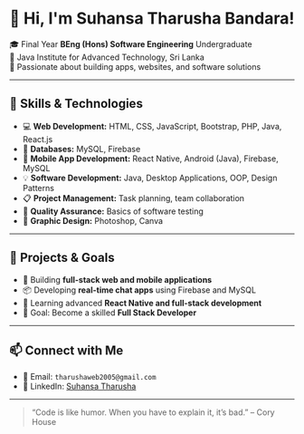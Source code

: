 # 👋 Hi, I'm Suhansa Tharusha Bandara!

🎓 Final Year **BEng (Hons) Software Engineering** Undergraduate  
🏫 Java Institute for Advanced Technology, Sri Lanka  
📍 Passionate about building apps, websites, and software solutions  

---

## 💼 Skills & Technologies

- 💻 **Web Development:** HTML, CSS, JavaScript, Bootstrap, PHP, Java, React.js  
- 🧠 **Databases:** MySQL, Firebase  
- 📱 **Mobile App Development:** React Native, Android (Java), Firebase, MySQL  
- 💡 **Software Development:** Java, Desktop Applications, OOP, Design Patterns  
- 📋 **Project Management:** Task planning, team collaboration  
- 🧪 **Quality Assurance:** Basics of software testing  
- 🎨 **Graphic Design:** Photoshop, Canva  

---

## 🔭 Projects & Goals

- 🔧 Building **full-stack web and mobile applications**  
- 📦 Developing **real-time chat apps** using Firebase and MySQL  
- 🌱 Learning advanced **React Native and full-stack development**  
- 🚀 Goal: Become a skilled **Full Stack Developer**  

---

## 📫 Connect with Me

- 📧 Email: `tharushaweb2005@gmail.com`  
- 🔗 LinkedIn: [Suhansa Tharusha](https://www.linkedin.com/in/suhansa-tharusha-11104a298/)  

---

> “Code is like humor. When you have to explain it, it’s bad.” – Cory House

